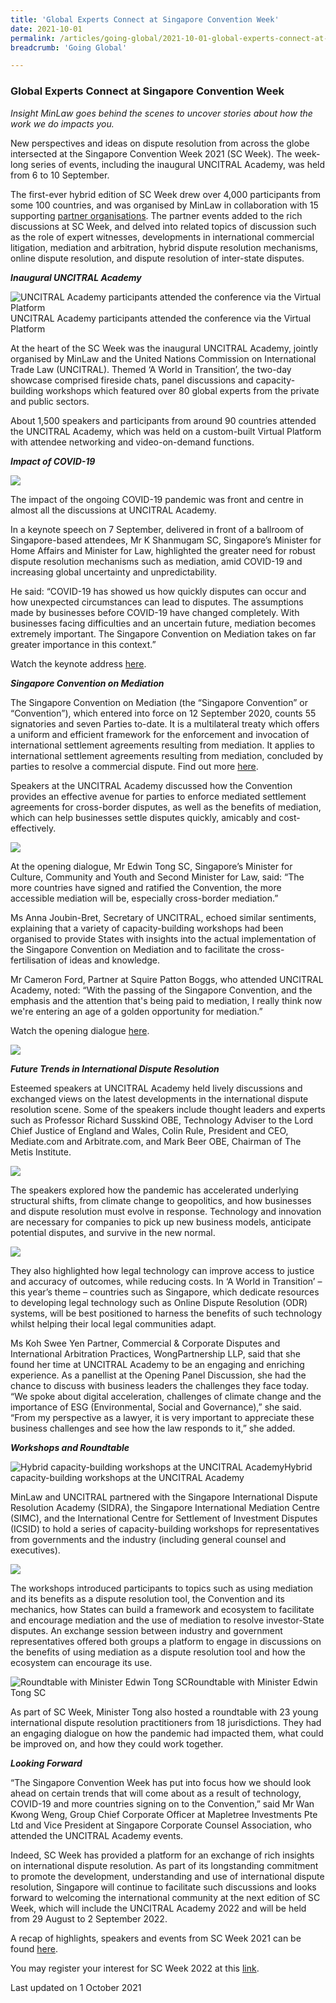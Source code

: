 ```yaml
---
title: 'Global Experts Connect at Singapore Convention Week'
date: 2021-10-01
permalink: /articles/going-global/2021-10-01-global-experts-connect-at-singapore-convention-week
breadcrumb: 'Going Global'

---
```



### **Global Experts Connect at Singapore Convention Week**

<i>Insight MinLaw goes behind the scenes to uncover stories about how the work we do impacts you.</i>
<br>

New perspectives and ideas on dispute resolution from across the globe intersected at the Singapore Convention Week 2021 (SC Week). The week-long series of events, including the inaugural UNCITRAL Academy, was held from 6 to 10 September.

The first-ever hybrid edition of SC Week drew over 4,000 participants from some 100 countries, and was organised by MinLaw in collaboration with 15 supporting <a href="https://www.singaporeconventionweek.sg/partners.html">partner organisations</a>. The partner events added to the rich discussions at SC Week, and delved into related topics of discussion such as the role of expert witnesses, developments in international commercial litigation, mediation and arbitration, hybrid dispute resolution mechanisms, online dispute resolution, and dispute resolution of inter-state disputes.

<b><i>Inaugural UNCITRAL Academy</i></b>

<div class="image">
  <img src="/images/SC Week 1.png/" title="UNCITRAL Academy participants attended the conference via the Virtual Platform" alt="UNCITRAL Academy participants attended the conference via the Virtual Platform">UNCITRAL Academy participants attended the conference via the Virtual Platform
</div>

At the heart of the SC Week was the inaugural UNCITRAL Academy, jointly organised by MinLaw and the United Nations Commission on International Trade Law (UNCITRAL). Themed ‘A World in Transition’, the two-day showcase comprised fireside chats, panel discussions and capacity-building workshops which featured over 80 global experts from the private and public sectors. 

About 1,500 speakers and participants from around 90 countries attended the UNCITRAL Academy, which was held on a custom-built Virtual Platform with attendee networking and video-on-demand functions. 

<b><i>Impact of COVID-19</i></b>

<div class="image">
  <img src="/images/SC Week 2.jpg/">
</div>

The impact of the ongoing COVID-19 pandemic was front and centre in almost all the discussions at UNCITRAL Academy. 

In a keynote speech on 7 September, delivered in front of a ballroom of Singapore-based attendees, Mr K Shanmugam SC, Singapore’s Minister for Home Affairs and Minister for Law, highlighted the greater need for robust dispute resolution mechanisms such as mediation, amid COVID-19 and increasing global uncertainty and unpredictability. 

He said: “COVID-19 has showed us how quickly disputes can occur and how unexpected circumstances can lead to disputes. The assumptions made by businesses before COVID-19 have changed completely. With businesses facing difficulties and an uncertain future, mediation becomes extremely important. The Singapore Convention on Mediation takes on far greater importance in this context.” 

Watch the keynote address <a href="https://www.facebook.com/k.shanmugam.page/videos/1213790199140816/">here</a>.

<b><i>Singapore Convention on Mediation</i></b>

The Singapore Convention on Mediation (the “Singapore Convention” or “Convention”), which entered into force on 12 September 2020, counts 55 signatories and seven Parties to-date. It is a multilateral treaty which offers a uniform and efficient framework for the enforcement and invocation of international settlement agreements resulting from mediation. It applies to international settlement agreements resulting from mediation, concluded by parties to resolve a commercial dispute. Find out more <a href="https://www.singaporeconvention.org/convention/about">here</a>.

Speakers at the UNCITRAL Academy discussed how the Convention provides an effective avenue for parties to enforce mediated settlement agreements for cross-border disputes, as well as the benefits of mediation, which can help businesses settle disputes quickly, amicably and cost-effectively.

<div class="image">
  <img src="/images/SC Week 3.png/">
</div>

At the opening dialogue, Mr Edwin Tong SC, Singapore’s Minister for Culture, Community and Youth and Second Minister for Law, said: “The more countries have signed and ratified the Convention, the more accessible mediation will be, especially cross-border mediation.” 

Ms Anna Joubin-Bret, Secretary of UNCITRAL, echoed similar sentiments, explaining that a variety of capacity-building workshops had been organised to provide States with insights into the actual implementation of the Singapore Convention on Mediation and to facilitate the cross-fertilisation of ideas and knowledge.

Mr Cameron Ford, Partner at Squire Patton Boggs, who attended UNCITRAL Academy, noted: “With the passing of the Singapore Convention, and the emphasis and the attention that's being paid to mediation, I really think now we're entering an age of a golden opportunity for mediation.”

Watch the opening dialogue <a href="https://www.facebook.com/edwintongSC/videos/1005814773295278/">here</a>.

<div class="image">
  <img src="/images/SC Week 4.jpg/">
</div>

<b><i>Future Trends in International Dispute Resolution</i></b>

Esteemed speakers at UNCITRAL Academy held lively discussions and exchanged views on the latest developments in the international dispute resolution scene. Some of the speakers include thought leaders and experts such as Professor Richard Susskind OBE, Technology Adviser to the Lord Chief Justice of England and Wales, Colin Rule, President and CEO, Mediate.com and Arbitrate.com, and Mark Beer OBE, Chairman of The Metis Institute.

<div class="image">
  <img src="/images/SC Week 5.jpg/">
</div>

The speakers explored how the pandemic has accelerated underlying structural shifts, from climate change to geopolitics, and how businesses and dispute resolution must evolve in response. Technology and innovation are necessary for companies to pick up new business models, anticipate potential disputes, and survive in the new normal.

<div class="image">
  <img src="/images/SC Week 6.PNG/">
</div>

They also highlighted how legal technology can improve access to justice and accuracy of outcomes, while reducing costs. In ‘A World in Transition’ – this year’s theme – countries such as Singapore, which dedicate resources to developing legal technology such as Online Dispute Resolution (ODR) systems, will be best positioned to harness the benefits of such technology whilst helping their local legal communities adapt.

Ms Koh Swee Yen Partner, Commercial & Corporate Disputes and International Arbitration Practices, WongPartnership LLP, said that she found her time at UNCITRAL Academy to be an engaging and enriching experience. As a panellist at the Opening Panel Discussion, she had the chance to discuss with business leaders the challenges they face today. “We spoke about digital acceleration, challenges of climate change and the importance of ESG (Environmental, Social and Governance),” she said.  “From my perspective as a lawyer, it is very important to appreciate these business challenges and see how the law responds to it,” she added. 

<b><i>Workshops and Roundtable</i></b>

<div class="image">
  <img src="/images/SC Week 7.JPG/" title="Hybrid capacity-building workshops at the UNCITRAL Academy" alt="Hybrid capacity-building workshops at the UNCITRAL Academy">Hybrid capacity-building workshops at the UNCITRAL Academy
</div>

MinLaw and UNCITRAL partnered with the Singapore International Dispute Resolution Academy (SIDRA), the Singapore International Mediation Centre (SIMC), and the International Centre for Settlement of Investment Disputes (ICSID) to hold a series of capacity-building workshops for representatives from governments and the industry (including general counsel and executives). 

<div class="image">
  <img src="/images/SC Week 8.png/">
</div>

The workshops introduced participants to topics such as using mediation and its benefits as a dispute resolution tool, the Convention and its mechanics, how States can build a framework and ecosystem to facilitate and encourage mediation and the use of mediation to resolve investor-State disputes. An exchange session between industry and government representatives offered both groups a platform to engage in discussions on the benefits of using mediation as a dispute resolution tool and how the ecosystem can encourage its use.

<div class="image">
  <img src="/images/SC Week 9.jpg/" title="Roundtable with Minister Edwin Tong SC" alt="Roundtable with Minister Edwin Tong SC">Roundtable with Minister Edwin Tong SC
</div>

As part of SC Week, Minister Tong also hosted a roundtable with 23 young international dispute resolution practitioners from 18 jurisdictions. They had an engaging dialogue on how the pandemic had impacted them, what could be improved on, and how they could work together.

<b><i>Looking Forward</i></b>

“The Singapore Convention Week has put into focus how we should look ahead on certain trends that will come about as a result of technology, COVID-19 and more countries signing on to the Convention,” said Mr Wan Kwong Weng, Group Chief Corporate Officer at Mapletree Investments Pte Ltd and Vice President at Singapore Corporate Counsel Association, who attended the UNCITRAL Academy events.  

Indeed, SC Week has provided a platform for an exchange of rich insights on international dispute resolution. As part of its longstanding commitment to promote the development, understanding and use of international dispute resolution, Singapore will continue to facilitate such discussions and looks forward to welcoming the international community at the next edition of SC Week, which will include the UNCITRAL Academy 2022 and will be held from 29 August to 2 September 2022.

A recap of highlights, speakers and events from SC Week 2021 can be found <a href="https://www.singaporeconventionweek.sg/">here</a>.

You may register your interest for SC Week 2022 at this <a href="https://go.gov.sg/sgconvention2022">link</a>.

Last updated on 1 October 2021
